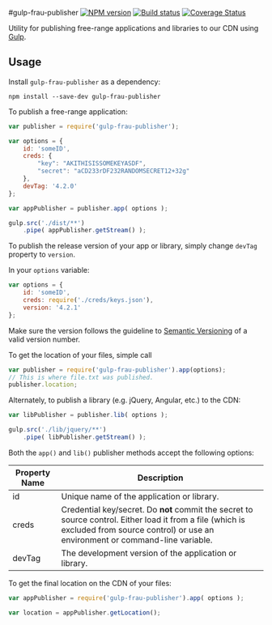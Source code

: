 #gulp-frau-publisher
[![NPM version][npm-image]][npm-url]
[![Build status][ci-image]][ci-url]
[![Coverage Status][coverage-image]][coverage-url]

Utility for publishing free-range applications and libraries to our CDN
using [Gulp](http://www.gulpjs.com).

## Usage

Install `gulp-frau-publisher` as a dependency:

```shell
npm install --save-dev gulp-frau-publisher
```

To publish a free-range application:

```javascript
var publisher = require('gulp-frau-publisher');

var options = {
	id: 'someID',
	creds: {
		"key": "AKITHISISSOMEKEYASDF",
		"secret": "aCD233rDF232RANDOMSECRET12+32g"
	},
	devTag: '4.2.0'
};

var appPublisher = publisher.app( options );

gulp.src('./dist/**')
	.pipe( appPublisher.getStream() );
```

To publish the release version of your app or library, simply change `devTag` property to `version`.

In your `options` variable:

```javascript
var options = {
	id: 'someID',
	creds: require('./creds/keys.json'),
	version: '4.2.1'
};
```

Make sure the version follows the guideline to [Semantic Versioning](http://semver.org) of a valid version number.

To get the location of your files, simple call

```javascript
var publisher = require('gulp-frau-publisher').app(options);
// This is where file.txt was published.
publisher.location;
```

Alternately, to publish a library (e.g. jQuery, Angular, etc.) to the CDN:

```javascript
var libPublisher = publisher.lib( options );

gulp.src('./lib/jquery/**')
	.pipe( libPublisher.getStream() );
```

Both the `app()` and `lib()` publisher methods accept the following options:

| Property Name | Description |
| ------------- | ----------- |
| id            | Unique name of the application or library. |
| creds         | Credential key/secret. Do **not** commit the secret to source control. Either load it from a file (which is excluded from source control) or use an environment or command-line variable. |
| devTag        | The development version of the application or library. |

To get the final location on the CDN of your files:

```javascript
var appPublisher = require('gulp-frau-publisher').app( options );

var location = appPublisher.getLocation();
```

[npm-url]: https://npmjs.org/package/gulp-frau-publisher
[npm-image]: https://badge.fury.io/js/gulp-frau-publisher.png
[ci-image]: https://travis-ci.org/Brightspace/gulp-frau-publisher.svg?branch=master
[ci-url]: https://travis-ci.org/Brightspace/gulp-frau-publisher
[coverage-image]: https://img.shields.io/coveralls/Brightspace/gulp-frau-publisher.svg
[coverage-url]: https://coveralls.io/r/Brightspace/gulp-frau-publisher?branch=master
